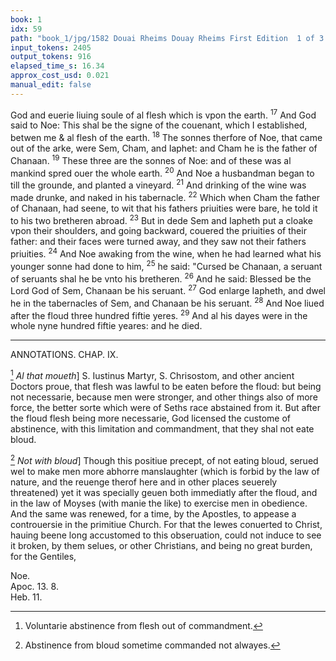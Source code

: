 ```yaml
---
book: 1
idx: 59
path: "book_1/jpg/1582 Douai Rheims Douay Rheims First Edition  1 of 3 1609 Old Testament.pdf-59.jpg"
input_tokens: 2405
output_tokens: 916
elapsed_time_s: 16.34
approx_cost_usd: 0.021
manual_edit: false
---
```

God and euerie liuing soule of al flesh which is vpon the
earth. <sup>17</sup> And God said to Noe: This shal be the signe of the
couenant, which I established, betwen me & al flesh of the
earth. <sup>18</sup> The sonnes therfore of Noe, that came out of the
arke, were Sem, Cham, and Iaphet: and Cham he is the father of Chanaan. <sup>19</sup> These three are the sonnes of Noe: and
of these was al mankind spred ouer the whole earth.
<sup>20</sup> And Noe a husbandman began to till the grounde, and
planted a vineyard. <sup>21</sup> And drinking of the wine was made
drunke, and naked in his tabernacle. <sup>22</sup> Which when
Cham the father of Chanaan, had seene, to wit that his fathers priuities were bare, he told it to his two bretheren
abroad. <sup>23</sup> But in dede Sem and Iapheth put a cloake vpon
their shoulders, and going backward, couered the priuities
of their father: and their faces were turned away, and they
saw not their fathers priuities. <sup>24</sup> And Noe awaking from
the wine, when he had learned what his younger sonne had
done to him, <sup>25</sup> he said: "Cursed be Chanaan, a seruant of seruants shal he be vnto his bretheren. <sup>26</sup> And he said: Blessed
be the Lord God of Sem, Chanaan be his seruant. <sup>27</sup> God
enlarge Iapheth, and dwel he in the tabernacles of Sem, and
Chanaan be his seruant. <sup>28</sup> And Noe liued after the floud
three hundred fiftie yeres. <sup>29</sup> And al his dayes were in the
whole nyne hundred fiftie yeares: and he died.

---

ANNOTATIONS.
CHAP. IX.

[^1] *Al that moueth*] S. Iustinus Martyr, S. Chrisostom, and other ancient Doctors proue, that flesh was lawful to be eaten before the floud: but being not necessarie, because men were stronger, and other things also of more force, the better sorte which were of Seths race abstained from it. But after the floud flesh being more necessarie, God licensed the custome of abstinence, with this limitation and commandment, that they shal not eate bloud.

[^2] *Not with bloud*] Though this positiue precept, of not eating bloud, serued wel to make men more abhorre manslaughter (which is forbid by the law of nature, and the reuenge therof here and in other places seuerely threatened) yet it was specially geuen both immediatly after the floud, and in the law of Moyses (with manie the like) to exercise men in obedience. And the same was renewed, for a time, by the Apostles, to appease a controuersie in the primitiue Church. For that the Iewes conuerted to Christ, hauing beene long accustomed to this obseruation, could not induce to see it broken, by them selues, or other Christians, and being no great burden, for the Gentiles,

<aside>Noe.</aside>

<aside>Apoc. 13. 8.</aside>

<aside>Heb. 11.</aside>

[^1]: Voluntarie abstinence from flesh out of commandment.

[^2]: Abstinence from bloud sometime commanded not alwayes.